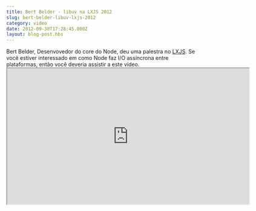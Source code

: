 ```yaml
---
title: Bert Belder - libuv na LXJS 2012
slug: bert-belder-libuv-lxjs-2012
category: video
date: 2012-09-30T17:28:45.000Z
layout: blog-post.hbs
---
```


Bert Belder, Desenvovedor do core do Node, deu uma palestra no [LXJS](http://2012.lxjs.org/). Se você estiver interessado em como Node faz I/O assíncrona entre plataformas, então você deveria assistir a este vídeo. <iframe width="640" height="360" src="https://www.youtube.com/embed/nGn60vDSxQ4" allowfullscreen mark="crwd-mark"></iframe>
